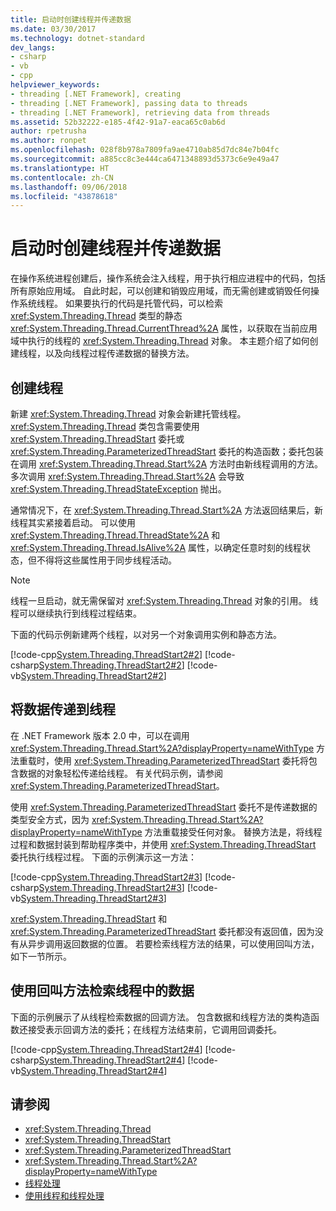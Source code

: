 ```yaml
---
title: 启动时创建线程并传递数据
ms.date: 03/30/2017
ms.technology: dotnet-standard
dev_langs:
- csharp
- vb
- cpp
helpviewer_keywords:
- threading [.NET Framework], creating
- threading [.NET Framework], passing data to threads
- threading [.NET Framework], retrieving data from threads
ms.assetid: 52b32222-e185-4f42-91a7-eaca65c0ab6d
author: rpetrusha
ms.author: ronpet
ms.openlocfilehash: 028f8b978a7809fa9ae4710ab85d7dc84e7b04fc
ms.sourcegitcommit: a885cc8c3e444ca6471348893d5373c6e9e49a47
ms.translationtype: HT
ms.contentlocale: zh-CN
ms.lasthandoff: 09/06/2018
ms.locfileid: "43878618"
---
```

# <a name="creating-threads-and-passing-data-at-start-time"></a>启动时创建线程并传递数据

在操作系统进程创建后，操作系统会注入线程，用于执行相应进程中的代码，包括所有原始应用域。 自此时起，可以创建和销毁应用域，而无需创建或销毁任何操作系统线程。 如果要执行的代码是托管代码，可以检索 <xref:System.Threading.Thread> 类型的静态 <xref:System.Threading.Thread.CurrentThread%2A> 属性，以获取在当前应用域中执行的线程的 <xref:System.Threading.Thread> 对象。 本主题介绍了如何创建线程，以及向线程过程传递数据的替换方法。  
  
## <a name="creating-a-thread"></a>创建线程

 新建 <xref:System.Threading.Thread> 对象会新建托管线程。 <xref:System.Threading.Thread> 类包含需要使用 <xref:System.Threading.ThreadStart> 委托或 <xref:System.Threading.ParameterizedThreadStart> 委托的构造函数；委托包装在调用 <xref:System.Threading.Thread.Start%2A> 方法时由新线程调用的方法。 多次调用 <xref:System.Threading.Thread.Start%2A> 会导致 <xref:System.Threading.ThreadStateException> 抛出。  
  
 通常情况下，在 <xref:System.Threading.Thread.Start%2A> 方法返回结果后，新线程其实紧接着启动。 可以使用 <xref:System.Threading.Thread.ThreadState%2A> 和 <xref:System.Threading.Thread.IsAlive%2A> 属性，以确定任意时刻的线程状态，但不得将这些属性用于同步线程活动。  
  
> [!NOTE]
> 线程一旦启动，就无需保留对 <xref:System.Threading.Thread> 对象的引用。 线程可以继续执行到线程过程结束。  
  
 下面的代码示例新建两个线程，以对另一个对象调用实例和静态方法。  
  
 [!code-cpp[System.Threading.ThreadStart2#2](../../../samples/snippets/cpp/VS_Snippets_CLR_System/system.Threading.ThreadStart2/CPP/source2.cpp#2)]
 [!code-csharp[System.Threading.ThreadStart2#2](../../../samples/snippets/csharp/VS_Snippets_CLR_System/system.Threading.ThreadStart2/CS/source2.cs#2)]
 [!code-vb[System.Threading.ThreadStart2#2](../../../samples/snippets/visualbasic/VS_Snippets_CLR_System/system.Threading.ThreadStart2/VB/source2.vb#2)]  
  
## <a name="passing-data-to-threads"></a>将数据传递到线程

 在 .NET Framework 版本 2.0 中，可以在调用 <xref:System.Threading.Thread.Start%2A?displayProperty=nameWithType> 方法重载时，使用 <xref:System.Threading.ParameterizedThreadStart> 委托将包含数据的对象轻松传递给线程。 有关代码示例，请参阅 <xref:System.Threading.ParameterizedThreadStart>。  
  
 使用 <xref:System.Threading.ParameterizedThreadStart> 委托不是传递数据的类型安全方式，因为 <xref:System.Threading.Thread.Start%2A?displayProperty=nameWithType> 方法重载接受任何对象。 替换方法是，将线程过程和数据封装到帮助程序类中，并使用 <xref:System.Threading.ThreadStart> 委托执行线程过程。 下面的示例演示这一方法：

 [!code-cpp[System.Threading.ThreadStart2#3](../../../samples/snippets/cpp/VS_Snippets_CLR_System/system.Threading.ThreadStart2/CPP/source3.cpp#3)]
 [!code-csharp[System.Threading.ThreadStart2#3](../../../samples/snippets/csharp/VS_Snippets_CLR_System/system.Threading.ThreadStart2/CS/source3.cs#3)]
 [!code-vb[System.Threading.ThreadStart2#3](../../../samples/snippets/visualbasic/VS_Snippets_CLR_System/system.Threading.ThreadStart2/VB/source3.vb#3)]  

<xref:System.Threading.ThreadStart> 和 <xref:System.Threading.ParameterizedThreadStart> 委托都没有返回值，因为没有从异步调用返回数据的位置。 若要检索线程方法的结果，可以使用回叫方法，如下一节所示。
  
## <a name="retrieving-data-from-threads-with-callback-methods"></a>使用回叫方法检索线程中的数据

 下面的示例展示了从线程检索数据的回调方法。 包含数据和线程方法的类构造函数还接受表示回调方法的委托；在线程方法结束前，它调用回调委托。  
  
 [!code-cpp[System.Threading.ThreadStart2#4](../../../samples/snippets/cpp/VS_Snippets_CLR_System/system.Threading.ThreadStart2/CPP/source4.cpp#4)]
 [!code-csharp[System.Threading.ThreadStart2#4](../../../samples/snippets/csharp/VS_Snippets_CLR_System/system.Threading.ThreadStart2/CS/source4.cs#4)]
 [!code-vb[System.Threading.ThreadStart2#4](../../../samples/snippets/visualbasic/VS_Snippets_CLR_System/system.Threading.ThreadStart2/VB/source4.vb#4)]  
  
## <a name="see-also"></a>请参阅

- <xref:System.Threading.Thread>  
- <xref:System.Threading.ThreadStart>  
- <xref:System.Threading.ParameterizedThreadStart>  
- <xref:System.Threading.Thread.Start%2A?displayProperty=nameWithType>  
- [线程处理](index.md)  
- [使用线程和线程处理](using-threads-and-threading.md)

